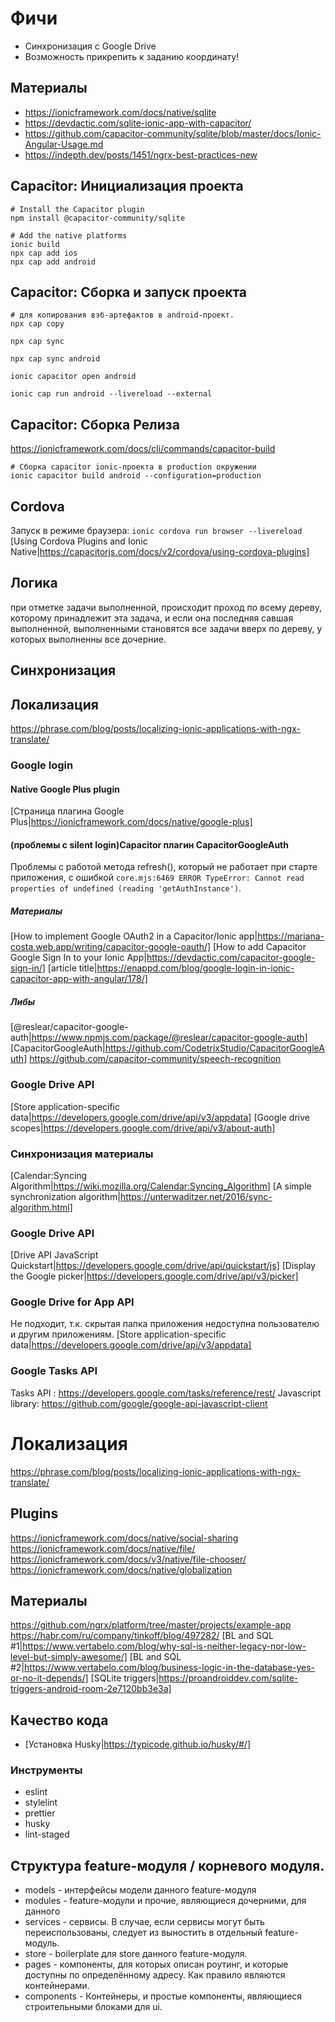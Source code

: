 # Фичи
* Синхронизация c Google Drive
* Возможность прикрепить к заданию координату!


## Материалы
- https://ionicframework.com/docs/native/sqlite
- https://devdactic.com/sqlite-ionic-app-with-capacitor/
- https://github.com/capacitor-community/sqlite/blob/master/docs/Ionic-Angular-Usage.md
- https://indepth.dev/posts/1451/ngrx-best-practices-new


## Capacitor: Инициализация проекта
```
# Install the Capacitor plugin
npm install @capacitor-community/sqlite

# Add the native platforms
ionic build
npx cap add ios
npx cap add android
```
## Capacitor: Сборка и запуск проекта
```
# для копирования вэб-артефактов в android-проект.
npx cap copy

npx cap sync

npx cap sync android

ionic capacitor open android

ionic cap run android --livereload --external

```

## Capacitor: Сборка Релиза
https://ionicframework.com/docs/cli/commands/capacitor-build
```
# Сборка capacitor ionic-проекта в production окружении
ionic capacitor build android --configuration=production
```

## Cordova
Запуск в режиме браузера: `ionic cordova run browser --livereload`
[Using Cordova Plugins and Ionic Native|https://capacitorjs.com/docs/v2/cordova/using-cordova-plugins]

## Логика
при отметке задачи выполненной, происходит проход по всему дереву, которому принадлежит эта задача, и если она последняя савшая выполненной, выполненными становятся все задачи вверх по дереву, у которых выполненны все дочерние.

## Синхронизация

## Локализация
https://phrase.com/blog/posts/localizing-ionic-applications-with-ngx-translate/

### Google login
#### Native Google Plus plugin
[Страница плагина Google Plus|https://ionicframework.com/docs/native/google-plus]
#### (проблемы с silent login)Capacitor плагин CapacitorGoogleAuth
Проблемы с работой метода refresh(), который не работает при старте приложения, с ошибкой `core.mjs:6469 ERROR TypeError: Cannot read properties of undefined (reading 'getAuthInstance')`.
##### Материалы
[How to implement Google OAuth2 in a Capacitor/Ionic app|https://mariana-costa.web.app/writing/capacitor-google-oauth/]
[How to add Capacitor Google Sign In to your Ionic App|https://devdactic.com/capacitor-google-sign-in/]
[article title|https://enappd.com/blog/google-login-in-ionic-capacitor-app-with-angular/178/]
##### Либы
[@reslear/capacitor-google-auth|https://www.npmjs.com/package/@reslear/capacitor-google-auth]
[CapacitorGoogleAuth|https://github.com/CodetrixStudio/CapacitorGoogleAuth]
https://github.com/capacitor-community/speech-recognition

### Google Drive API
[Store application-specific data|https://developers.google.com/drive/api/v3/appdata]
[Google drive scopes|https://developers.google.com/drive/api/v3/about-auth]



### Синхронизация материалы
[Calendar:Syncing Algorithm|https://wiki.mozilla.org/Calendar:Syncing_Algorithm]
[A simple synchronization algorithm|https://unterwaditzer.net/2016/sync-algorithm.html]

### Google Drive API
[Drive API JavaScript Quickstart|https://developers.google.com/drive/api/quickstart/js]
[Display the Google picker|https://developers.google.com/drive/api/v3/picker]
### Google Drive for App API
Не подходит, т.к. скрытая папка приложения недоступна пользователю и другим приложениям.
[Store application-specific data|https://developers.google.com/drive/api/v3/appdata]

### Google Tasks API
Tasks API : https://developers.google.com/tasks/reference/rest/
Javascript library: https://github.com/google/google-api-javascript-client


# Локализация
https://phrase.com/blog/posts/localizing-ionic-applications-with-ngx-translate/


## Plugins
https://ionicframework.com/docs/native/social-sharing
https://ionicframework.com/docs/native/file/
https://ionicframework.com/docs/v3/native/file-chooser/
https://ionicframework.com/docs/native/globalization

## Материалы
https://github.com/ngrx/platform/tree/master/projects/example-app
https://habr.com/ru/company/tinkoff/blog/497282/
[BL and SQL #1|https://www.vertabelo.com/blog/why-sql-is-neither-legacy-nor-low-level-but-simply-awesome/]
[BL and SQL #2|https://www.vertabelo.com/blog/business-logic-in-the-database-yes-or-no-it-depends/]
[SQLite triggers|https://proandroiddev.com/sqlite-triggers-android-room-2e7120bb3e3a]


## Качество кода
* [Установка Husky|https://typicode.github.io/husky/#/]
### Инструменты
* eslint
* stylelint
* prettier
* husky
* lint-staged

## Структура feature-модуля / корневого модуля.
* models - интерфейсы модели данного feature-модуля
* modules - feature-модули и прочие, являющиеся дочерними, для данного
* services - сервисы. В случае, если сервисы могут быть переиспользованы, следует из выностить в отдельный feature-модуль.
* store - boilerplate для store данного feature-модуля.
* pages - компоненты, для которых описан роутинг, и которые доступны по определённому адресу. Как правило являются контейнерами.
* components - Контейнеры, и простые компоненты, являющиеся строительными блоками для ui.